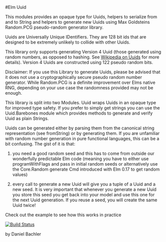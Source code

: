 #Elm Uuid

This modules provides an opaque type for Uuids, helpers to serialize
from and to String and helpers to generate new Uuids using Max Goldsteins
Random.PCG pseudo-random generator library.

Uuids are Universally Unique IDentifiers. They are 128 bit ids that are
designed to be extremely unlikely to collide with other Uuids.

This library only supports generating Version 4 Uuid (those generated using
random numbers, as opposed to hashing. See
[Wikipedia on Uuids](https://en.wikipedia.org/wiki/Universally_unique_identifier#Version_4_.28random.29)
for more details). Version 4 Uuids are constructed using 122 pseudo random bits.

Disclaimer: If you use this Library to generate Uuids, please be advised
that it does not use a cryptographically secure pseudo random number generator.
While Random.PCG is a definite improvement over Elms native RNG, depending
on your use case the randomness provided may not be enough.  

This library is split into two Modules. Uuid wraps Uuids in
an opaque type for improved type safety. If you prefer to simply get strings
you can use the Uuid.Barebones module which provides methods to generate
and verify Uuid as plain Strings.

Uuids can be generated either by parsing them from the canonical string representation
(see fromString) or by generating them. If you are unfamiliar with random number generation
in pure functional languages, this can be a bit confusing. The gist of it is that:

1. you need a good random seed and this has to come from outside our wonderfully
predictable Elm code (meaning you have to either use programWithFlags and pass in
initial random seeds or alternatively use the Core.Random generate Cmd introduced
with Elm 0.17 to get random values)

2. every call to generate a new Uuid will give you a tuple of a Uuid and a new
seed. It is very important that whenever you generate a new Uuid you store this
seed you get back into your model and use this one for the next Uuid generation.
If you reuse a seed, you will create the same Uuid twice!

Check out the example to see how this works in practice

[![Build Status](https://travis-ci.org/danyx23/elm-uuid.svg?branch=master)](https://travis-ci.org/danyx23/elm-uuid)

by Daniel Bachler
